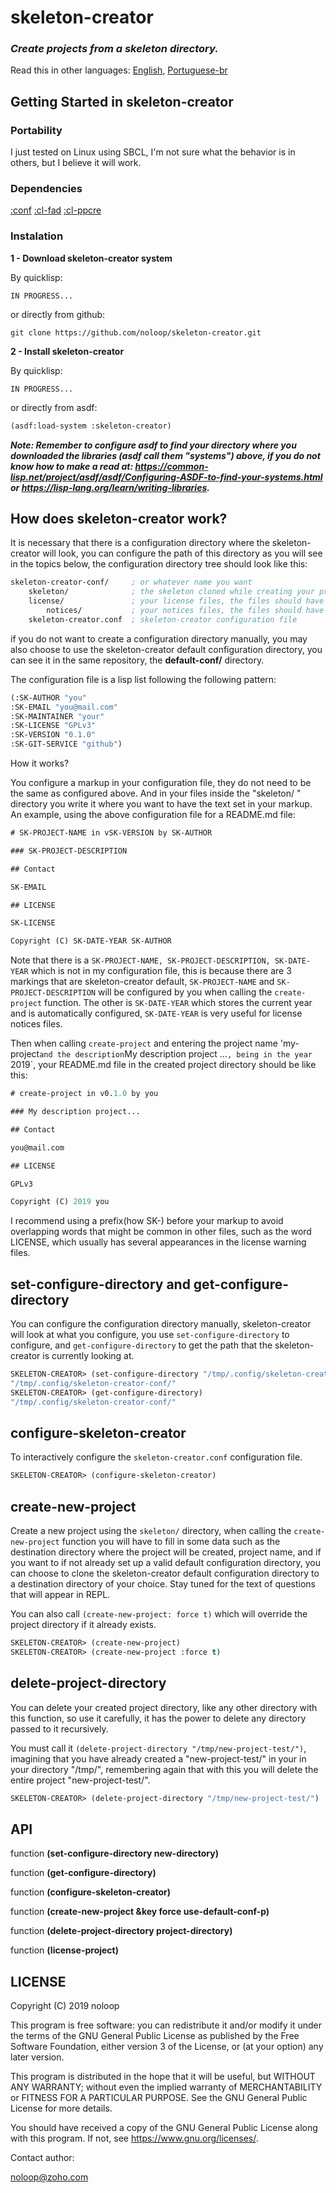# skeleton-creator

### _Create projects from a skeleton directory._

Read this in other languages: [English](https://github.com/noloop/skeleton-creator/README.md), [Portuguese-br](https://github.com/noloop/skeleton-creator/README.pt-br.md)

## Getting Started in skeleton-creator

### Portability

I just tested on Linux using SBCL, I'm not sure what the behavior is in others, but I believe it will work.

### Dependencies

[:conf](https://github.com/noloop/conf)
[:cl-fad](https://github.com/edicl/cl-fad)
[:cl-ppcre](https://github.com/edicl/cl-ppcre)

### Instalation

**1 - Download skeleton-creator system**

By quicklisp:

```
IN PROGRESS...
```

or directly from github:

```
git clone https://github.com/noloop/skeleton-creator.git
```
**2 - Install skeleton-creator**

By quicklisp:

```
IN PROGRESS...
```

or directly from asdf:

```lisp
(asdf:load-system :skeleton-creator)
```

_**Note: Remember to configure asdf to find your directory where you downloaded the libraries (asdf call them "systems") above, if you do not know how to make a read at: https://common-lisp.net/project/asdf/asdf/Configuring-ASDF-to-find-your-systems.html or https://lisp-lang.org/learn/writing-libraries.**_

## How does skeleton-creator work?

It is necessary that there is a configuration directory where the skeleton-creator will look, you can configure the path of this directory as you will see in the topics below, the configuration directory tree should look like this:

```lisp
skeleton-creator-conf/     ; or whatever name you want
    skeleton/              ; the skeleton cloned while creating your projects
    license/               ; your license files, the files should have type .txt
        notices/           ; your notices files, the files should have type .txt
    skeleton-creator.conf  ; skeleton-creator configuration file
```

if you do not want to create a configuration directory manually, you may also choose to use the skeleton-creator default configuration directory, you can see it in the same repository, the **default-conf/** directory.

The configuration file is a lisp list following the following pattern:

```lisp
(:SK-AUTHOR "you"
:SK-EMAIL "you@mail.com" 
:SK-MAINTAINER "your" 
:SK-LICENSE "GPLv3" 
:SK-VERSION "0.1.0" 
:SK-GIT-SERVICE "github")
```

How it works?

You configure a markup in your configuration file, they do not need to be the same as configured above. And in your files inside the "skeleton/ " directory you write it where you want to have the text set in your markup. An example, using the above configuration file for a README.md file:

```lisp
# SK-PROJECT-NAME in vSK-VERSION by SK-AUTHOR

### SK-PROJECT-DESCRIPTION

## Contact

SK-EMAIL

## LICENSE

SK-LICENSE

Copyright (C) SK-DATE-YEAR SK-AUTHOR
```

Note that there is a `SK-PROJECT-NAME, SK-PROJECT-DESCRIPTION, SK-DATE-YEAR` which is not in my configuration file, this is because there are 3 markings that are skeleton-creator default, `SK-PROJECT-NAME` and `SK-PROJECT-DESCRIPTION` will be configured by you when calling the `create-project` function. The other is `SK-DATE-YEAR` which stores the current year and is automatically configured, `SK-DATE-YEAR` is very useful for license notices files.

Then when calling `create-project` and entering the project name 'my-project` and the description `My description project ...`, being in the year `2019`, your README.md file in the created project directory should be like this:

```lisp
# create-project in v0.1.0 by you

### My description project...

## Contact

you@mail.com

## LICENSE

GPLv3

Copyright (C) 2019 you
```

I recommend using a prefix(how SK-) before your markup to avoid overlapping words that might be common in other files, such as the word LICENSE, which usually has several appearances in the license warning files.

## set-configure-directory and get-configure-directory

You can configure the configuration directory manually, skeleton-creator will look at what you configure, you use `set-configure-directory` to configure, and `get-configure-directory` to get the path that the skeleton-creator is currently looking at.

```lisp
SKELETON-CREATOR> (set-configure-directory "/tmp/.config/skeleton-creator-conf/")
"/tmp/.config/skeleton-creator-conf/"
SKELETON-CREATOR> (get-configure-directory)
"/tmp/.config/skeleton-creator-conf/"
```
## configure-skeleton-creator

To interactively configure the `skeleton-creator.conf` configuration file.

```lisp
SKELETON-CREATOR> (configure-skeleton-creator)
```

## create-new-project

Create a new project using the `skeleton/` directory, when calling the `create-new-project` function you will have to fill in some data such as the destination directory where the project will be created, project name, and if you want to if not already set up a valid default configuration directory, you can choose to clone the skeleton-creator default configuration directory to a destination directory of your choice. Stay tuned for the text of questions that will appear in REPL.

You can also call `(create-new-project: force t)` which will override the  project directory if it already exists.

```lisp
SKELETON-CREATOR> (create-new-project)
SKELETON-CREATOR> (create-new-project :force t)
```

## delete-project-directory

You can delete your created project directory, like any other directory with this function, so use it carefully, it has the power to delete any directory passed to it recursively. 

You must call it `(delete-project-directory "/tmp/new-project-test/")`, imagining that you have already created a "new-project-test/" in your in your directory "/tmp/", remembering again that with this you will delete the entire project "new-project-test/".

```lisp
SKELETON-CREATOR> (delete-project-directory "/tmp/new-project-test/")
```


## API

function **(set-configure-directory new-directory)**

function **(get-configure-directory)**

function **(configure-skeleton-creator)**

function **(create-new-project &key force use-default-conf-p)**

function **(delete-project-directory project-directory)**

function **(license-project)**

## LICENSE

Copyright (C) 2019 noloop

This program is free software: you can redistribute it and/or modify
it under the terms of the GNU General Public License as published by
the Free Software Foundation, either version 3 of the License, or
(at your option) any later version.

This program is distributed in the hope that it will be useful,
but WITHOUT ANY WARRANTY; without even the implied warranty of
MERCHANTABILITY or FITNESS FOR A PARTICULAR PURPOSE.  See the
GNU General Public License for more details.

You should have received a copy of the GNU General Public License
along with this program.  If not, see <https://www.gnu.org/licenses/>.

Contact author:

noloop@zoho.com
